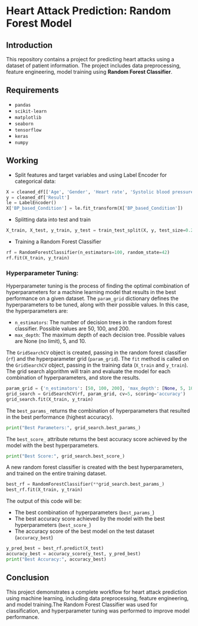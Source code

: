 # Heart Attack Prediction: Random Forest Model

## Introduction
This repository contains a project for predicting heart attacks using a dataset of patient information. The project includes data preprocessing, feature engineering, model training using **Random Forest Classifier**.

## Requirements
 - ```pandas```
 - ```scikit-learn```
 - ```matplotlib```
 - ```seaborn```
 - ```tensorflow```
 - ```keras```
 - ```numpy```

## Working
 - Split features and target variables and using Label Encoder for categorical data:
```python
X = cleaned_df[['Age', 'Gender', 'Heart rate', 'Systolic blood pressure', 'Diastolic blood pressure', 'weight', 'height', 'BMI', 'pulse_pressure', 'BP_based_Condition']]
y = cleaned_df['Result']
le = LabelEncoder()
X['BP_based_Condition'] = le.fit_transform(X['BP_based_Condition'])
```
 - Splitting data into test and train
```python
X_train, X_test, y_train, y_test = train_test_split(X, y, test_size=0.2, random_state=42)
```

 - Training a Random Forest Classifier
```python
rf = RandomForestClassifier(n_estimators=100, random_state=42)
rf.fit(X_train, y_train)
```
### Hyperparameter Tuning: 
Hyperparameter tuning is the process of finding the optimal combination of hyperparameters for a machine learning model that results in the best performance on a given dataset. The ```param_grid``` dictionary defines the hyperparameters to be tuned, along with their possible values. In this case, the hyperparameters are:
 - ```n_estimators```: The number of decision trees in the random forest classifier. Possible values are 50, 100, and 200.
 - ```max_depth```: The maximum depth of each decision tree. Possible values are None (no limit), 5, and 10.

The ```GridSearchCV``` object is created, passing in the random forest classifier (```rf```) and the hyperparameter grid (```param_grid```).  The ```fit``` method is called on the ```GridSearchCV``` object, passing in the training data (```X_train``` and ```y_train```). The grid search algorithm will train and evaluate the model for each combination of hyperparameters, and store the results.
```python
param_grid = {'n_estimators': [50, 100, 200], 'max_depth': [None, 5, 10]}
grid_search = GridSearchCV(rf, param_grid, cv=5, scoring='accuracy')
grid_search.fit(X_train, y_train)
```
The ```best_params_``` returns the combination of hyperparameters that resulted in the best performance (highest accuracy).
```python
print("Best Parameters:", grid_search.best_params_)
```

The ```best_score_``` attribute returns the best accuracy score achieved by the model with the best hyperparameters.
```python
print("Best Score:", grid_search.best_score_)
```

A new random forest classifier is created with the best hyperparameters, and trained on the entire training dataset.
```python
best_rf = RandomForestClassifier(**grid_search.best_params_)
best_rf.fit(X_train, y_train)
```

The output of this code will be:

 - The best combination of hyperparameters (```best_params_```)
 - The best accuracy score achieved by the model with the best hyperparameters (```best_score_```)
 - The accuracy score of the best model on the test dataset (```accuracy_best```)
```python
y_pred_best = best_rf.predict(X_test)
accuracy_best = accuracy_score(y_test, y_pred_best)
print("Best Accuracy:", accuracy_best)
```
## Conclusion
This project demonstrates a complete workflow for heart attack prediction using machine learning, including data preprocessing, feature engineering, and model training.The Random Forest Classifier was used for classification, and hyperparameter tuning was performed to improve model performance.
